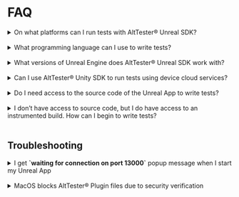 # FAQ

<details>
<summary> On what platforms can I run tests with AltTester® Unreal SDK? </summary>
<br>
PC, Mac, Android, iOS, WebGL, Console and Unreal Editor.
</details>
<br>

<details>
<summary> What programming language can I use to write tests?</summary>
<br>
 C#, Python, Java or Robot Framework.
</details>
<br>

<details>
<summary> What versions of Unreal Engine does AltTester® Unreal SDK work with? </summary>
<br>
AltTester® Unreal SDK works with Unreal Engine 5.3, 5.4, and 5.5.
</details>
<br>

<details>
<summary>Can I use AltTester® Unity SDK to run tests using device cloud services? </summary>
<br>
It works with some of the cloud services. We tried it with Bitbar, AWS Device Farm, BrowserStack and SauceLabs.
These give you access to a virtual machine or a Docker container that has a cloud device attached, where you upload your tests, configure your environment and run your tests. Some of these cloud services allow running Appium automated tests by giving you access to an Appium server running in the cloud that has access to all their mobile devices. More info about this here:<em><a href="alttester-with-cloud.html"> Running tests using device cloud services.</a></em>
</details>
<br>

<details>
<summary> Do I need access to the source code of the Unreal App to write tests?</summary>
<br>
In order to run tests using AltTester® Unreal SDK you require an <a href="get-started.html#set-up-the-alttester-unreal-sdk-in-your-project">instrumented build</a> of the Unreal App.
</details>
<br>

<details>
<summary> I don’t have access to source code, but I do have access to an instrumented build. How can I begin to write tests?</summary>
<br>

```eval_rst
We’ve published AltTester® Desktop, which allows you to inspect the app objects outside the unity editor without access to the source code. More information about AltTester® Desktop can be found in :altTesterdesktopdocumentation:`this documentation <home.html>`.
```
</details>
<br>

## Troubleshooting

<details>
<summary> I get <strong>`waiting for connection on port 13000`</strong> popup message when I start my Unreal App </summary>
<br>
The popup message shows up when you start your instrumented Unreal App. It tells you that the AltTester® Unreal SDK is ready and you can start running your tests.
</details>
<br>

<details>
<summary> MacOS blocks AltTester® Plugin files due to security verification </summary>
<br>
If you're unable to open the Unreal Engine project with the AltTester® Plugin enabled on macOS, and you encounter a message stating that <b><i>Apple could not verify that the `.dylib` file is free of malware</i></b>, follow one of these steps to resolve the issue.
<br><br>

1. **Download the AltTester® Plugin using *wget* command**:
    - For Unreal Engine 5.3, use the following command:
      ```
      wget https://alttester.com/app/uploads/AltTester/sdks/alttester-unreal/AltTesterUnrealSDK-Package-UE5.3.zip
      ```
    - For Unreal Engine 5.4, use this command:
      ```
      wget https://alttester.com/app/uploads/AltTester/sdks/alttester-unreal/AltTesterUnrealSDK-Package-UE5.4.zip
      ```

2. **Remove the quarantine attribute**:  
   Open *Terminal* and run the following command to remove the quarantine flag from the downloaded file:
   - Go to ```UE_5.x/Engine/Plugins/Marketplace/AltTester-Unreal-SDK/Binaries/Mac``` and run:
        ```
        xattr -d com.apple.quarantine UnrealEditor-AltTester.dylib 
        xattr -d com.apple.quarantine UnrealEditor-AltTesterEditor.dylib  
        ``` 

3. **Allow the files from *Privacy & Security Settings***:  
   Go to **System Preferences > Security & Privacy > General** and click **Allow Anyway** for the blocked file (do this for each `.dylib` file).
    <img src="../_static/img/troubleshooting/allow_anyway_screenshot.png" alt="AltTester® Plugin Allow Anyway Screenshot">

</details>
<br>